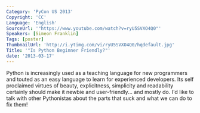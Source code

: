 ```yaml
---
Category: 'PyCon US 2013'
Copyright: 'CC'
Language: 'English'
SourceUrl: '"https://www.youtube.com/watch?v=ryU5SVXO4Q0"'
Speakers: [Simeon Franklin]
Tags: [poster]
ThumbnailUrl: 'http://i.ytimg.com/vi/ryU5SVXO4Q0/hqdefault.jpg'
Title: '"Is Python Beginner Friendly?"'
date: '2013-03-17'
---
```

Python is increasingly used as a teaching language for new programmers and touted as an easy language to learn for experienced developers. Its self proclaimed virtues of beauty, explicitness, simplicity and readability certainly should make it newbie and user-friendly... and mostly do. I'd like to talk with other Pythonistas about the parts that suck and what we can do to fix them!

